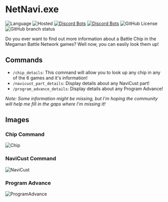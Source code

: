 # NetNavi.exe

![Language](https://img.shields.io/badge/Discord_Library-discord_py_interactions-blue) ![Hosted](https://img.shields.io/badge/Hosted_On-Railways-black) [![Discord Bots](https://top.gg/api/widget/status/1093221391765098567.svg)](https://top.gg/bot/1093221391765098567) [![Discord Bots](https://top.gg/api/widget/servers/1093221391765098567.svg)](https://top.gg/bot/1093221391765098567) ![GitHub License](https://img.shields.io/github/license/Dillonzer/cardbuddy) ![GitHub branch status](https://img.shields.io/github/checks-status/dillonzer/netnavi.exe/main)

Do you ever want to find out more information about a Battle Chip in the Megaman Battle Network games? Well now, you can easily look them up!

## Commands
- `/chip_details`: This command will allow you to look up any chip in any of the 6 games and it's information!
- `/navicust_part_details`: Display details about any NaviCust part!
- `/program_advance_details`: Display details about any Program Advance!

_Note: Some information might be missing, but I'm hoping the community will help me fill in the gaps where I'm missing it!_

## Images
### Chip Command
![Chip](https://pkmn-tcg-api-images.sfo2.cdn.digitaloceanspaces.com/!Logos/chip%20detail.png)

### NaviCust Command
![NaviCust](https://pkmn-tcg-api-images.sfo2.cdn.digitaloceanspaces.com/!Logos/navicrust.png)

### Program Advance
![ProgramAdvance](https://pkmn-tcg-api-images.sfo2.cdn.digitaloceanspaces.com/!Logos/programadvance.png)
